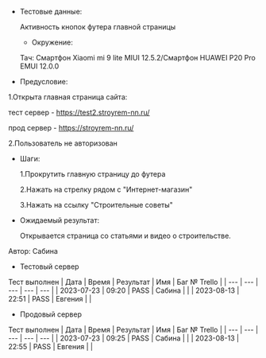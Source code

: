 * Тестовые данные:

	Активность кнопок футера главной страницы
	
	* Окружение: 

	Тач: Cмартфон Xiaomi mi 9 lite MIUI 12.5.2/Cмартфон HUAWEI P20 Pro EMUI 12.0.0
 
* Предусловие:

 1.Открыта главная страница сайта:
 
 тест сервер - https://test2.stroyrem-nn.ru/
 
 прод сервер - https://stroyrem-nn.ru/
 
 2.Пользователь не авторизован
 
 
* Шаги:

  1.Прокрутить главную страницу до футера
  
  2.Нажать на стрелку рядом с "Интернет-магазин"
  
  3.Нажать на ссылку "Строительные советы"

* Ожидаемый результат:

   Открывается страница со статьями и видео о строительстве.


Автор: Сабина

* Тестовый сервер 

Тест выполнен
| Дата | Время | Результат | Имя | Баг № Trello |
| --- | --- | --- | --- | --- |
| 2023-07-23 | 09:20 | PASS | Сабина |   | 
| 2023-08-13 | 22:51 | PASS | Евгения |   | 

* Продовый сервер

Тест выполнен
| Дата | Время | Результат | Имя | Баг № Trello |
| --- | --- | --- | --- | --- |
| 2023-07-23 | 09:25 | PASS | Сабина |   | 
| 2023-08-13 | 22:55 | PASS | Евгения |   | 
